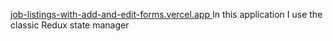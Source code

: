[job-listings-with-add-and-edit-forms.vercel.app
](https://job-listings-with-add-and-edit-forms.vercel.app/)
In this application I use the classic Redux state manager
